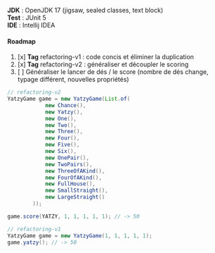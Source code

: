**JDK** : OpenJDK 17 (jigsaw, sealed classes, text block) \
**Test** : JUnit 5 \
**IDE** : Intellij IDEA

#### Roadmap
1. [x] **Tag** refactoring-v1 : code concis et éliminer la duplication
2. [x] **Tag** refactoring-v2 : généraliser et découpler le scoring
3. [ ] Généraliser le lancer de dés / le score (nombre de dés change, typage différent, nouvelles propriétés)

```java
// refactoring-v2
YatzyGame game = new YatzyGame(List.of(
            new Chance(),
            new Yatzy(),
            new One(),
            new Two(),
            new Three(),
            new Four(),
            new Five(),
            new Six(),
            new OnePair(),
            new TwoPairs(),
            new ThreeOfAKind(),
            new FourOfAKind(),
            new FullHouse(),
            new SmallStraight(),
            new LargeStraight()
        ));

game.score(YATZY, 1, 1, 1, 1, 1); // -> 50
```

```java
// refactoring-v1
YatzyGame game = new YatzyGame(1, 1, 1, 1, 1);
game.yatzy(); // -> 50
```